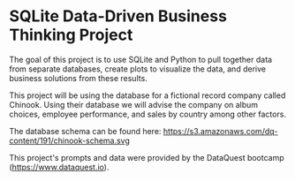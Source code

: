 # SQLite Data-Driven Business Thinking Project

The goal of this project is to use SQLite and Python to pull together data from separate databases, create plots to visualize the data, and derive business solutions from these results.

This project will be using the database for a fictional record company called Chinook. Using their database we will advise the company on album choices, employee performance, and sales by country among other factors.

The database schema can be found here: https://s3.amazonaws.com/dq-content/191/chinook-schema.svg

This project's prompts and data were provided by the DataQuest bootcamp (https://www.dataquest.io).
